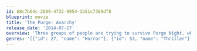 ```yaml
---
id: 68c7b64c-2609-4732-9954-1b51c7389df8
blueprint: movie
title: 'The Purge: Anarchy'
release_date: '2014-07-17'
overview: 'Three groups of people are trying to survive Purge Night, when their stories intertwine and are left stranded in The Purge trying to survive the chaos and violence that occurs.'
genres: '[{"id": 27, "name": "Horror"}, {"id": 53, "name": "Thriller"}]'
---
```

